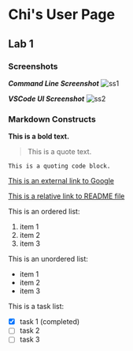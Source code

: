 # Chi's User Page
## Lab 1
### Screenshots
***Command Line Screenshot***
![ss1](https://user-images.githubusercontent.com/98358643/230745205-ace2df44-f2d6-4206-bf56-f07294b442b0.jpg)

***VSCode UI Screenshot***
![ss2](https://user-images.githubusercontent.com/98358643/230745214-b4e9c3d1-12cf-4203-863c-842f1c8006e6.jpg)


### Markdown Constructs
**This is a bold text.**
> This is a quote text.
```
This is a quoting code block.
```
[This is an external link to Google](www.google.com)

[This is a relative link to README file](README.md)

This is an ordered list:
1. item 1
2. item 2
3. item 3

This is an unordered list:
* item 1
* item 2
* item 3

This is a task list:
- [x] task 1 (completed)
- [ ] task 2
- [ ] task 3
